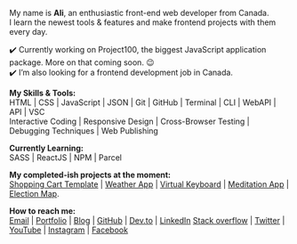 

My name is **Ali**, an enthusiastic front-end web developer from Canada.  
I learn the newest tools & features and make frontend projects with them every day.

:heavy_check_mark: Currently working on Project100, the biggest JavaScript application package. More on that coming soon. :wink:  
:heavy_check_mark: I’m also looking for a frontend development job in Canada.        
        
  
**My Skills & Tools:**    
HTML | CSS | JavaScript | JSON | Git | GitHub | Terminal | CLI | WebAPI | API | VSC  
Interactive Coding | Responsive Design | Cross-Browser Testing | Debugging Techniques | Web Publishing
   
 **Currently Learning:**    
SASS | ReactJS | NPM | Parcel  
       
 **My completed-ish projects at the moment:**  
[Shopping Cart Template](https://ali-shariatii.github.io/shopping-cart/) | [Weather App](https://ali-shariatii.github.io/weather-app-featuring-a-search-engine/) | [Virtual Keyboard](https://ali-shariatii.github.io/reusable-virtual-keyboard/) | [Meditation App](https://ali-shariatii.github.io/meditation-app/) | [Election Map](https://ali-shariatii.github.io/election-map/).    
     
 **How to reach me:**    
[Email](mailto:a.shariatii91@gmail.com) | [Portfolio](https://alishariatii.com/) | [Blog](https://blog.alishariatii.com/) | [GitHub](https://github.com/ali-shariatii/) | [Dev.to](https://dev.to/alishariatii) | [LinkedIn](https://www.linkedin.com/in/ali-shariatii/)
[Stack overflow](https://stackoverflow.com/users/13517523/ali-shariati) | [Twitter](https://twitter.com/a_shariatii) | [YouTube](https://www.youtube.com/channel/UCtMqKuobuxPU_9ZIp8vZXgw) | [Instagram](https://www.instagram.com/web_block/)  | [Facebook](https://www.facebook.com/webblokk)

<!--
**ali-shariatii/ali-shariatii** is a ✨ _special_ ✨ repository because its `README.md` (this file) appears on your GitHub profile.

Here are some ideas to get you started:


- 🌱 I’m currently learning ...
- 👯 I’m looking to collaborate on ...
- 🤔 I’m looking for help with ...
- 💬 Ask me about ...
- 📫 How to reach me: ...
- 😄 Pronouns: ...
- ⚡ Fun fact: ...
-->
